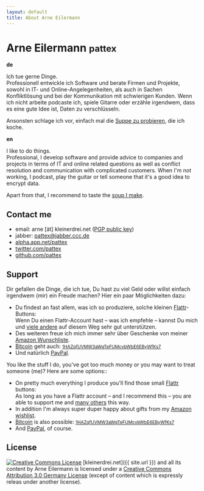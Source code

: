 ```yaml
---
layout: default
title: About Arne Eilermann
---
```

<h1>Arne Eilermann <small>pattex</small></h1>

<div class="row-fluid">
  <div class="span6">
    <strong>de</strong>
    <p>
      Ich tue gerne Dinge.<br>
      Professionell entwickle ich Software und berate Firmen und Projekte, sowohl in IT- und Online-Angelegenheiten, als auch in Sachen Konfliktlösung und bei der Kommunikation mit schwierigen Kunden. Wenn ich nicht arbeite podcaste ich, spiele Gitarre oder erzähle irgendwem, dass es eine gute Idee ist, Daten zu verschlüsseln.
    </p>
    <p>
      Ansonsten schlage ich vor, einfach mal die <a href="http://pattex.soup.io/">Suppe zu probieren</a>, die ich koche.
    </p>
  </div>
  <div class="span6">
    <strong>en</strong>
    <p>
      I like to do things.<br>
      Professional, I develop software and provide advice to companies and projects in terms of IT and online related questions as well as conflict resolution and communication with complicated customers. When I'm not working, I podcast, play the guitar or tell someone that it's a good idea to encrypt data.
    </p>
    <p>
      Apart from that, I recommend to taste the <a href="http://pattex.soup.io/">soup I make</a>.
    </p>
  </div>
</div>

## Contact me

* email: arne \[ät\] kleinerdrei.net ([PGP public key](http://pgp.mit.edu:11371/pks/lookup?op=get&search=0x397C6A2CC1ACAEE7))
* jabber: [pattex@jabber.ccc.de](xmpp:pattex@jabber.ccc.de)
* [alpha.app.net/pattex](https://alpha.app.net/pattex)
* [twitter.com/pattex](https://twitter.com/pattex/)
* [github.com/pattex](https://github.com/pattex)

## Support

<div class="row-fluid">
  <div class="span6">
    <p>
      Dir gefallen die Dinge, die ich tue, Du hast zu viel Geld oder willst einfach irgendwem (mir) ein Freude machen? Hier ein paar Möglichkeiten dazu:
    </p>
    <ul>
      <li>
        Du findest an fast allem, was ich so produziere, solche kleinen <a href="https://flattr.com">Flattr</a>-Buttons:
        <a class="FlattrButton" style="display:none;" title="kleinerdrei.net &lt;3" href="https://kleinerdrei.net"  data-flattr-uid="pattex" data-flattr-popout="1" data-flattr-button="compact" data-flattr-category="text" data-flattr-language="en_GB">kleinerdrei.net &lt;3</a><br>
        Wenn Du einen Flattr-Account hast – was ich empfehle – kannst Du mich und <a href="https://flattr.com/catalog" title="Catalog - Flattr.com">viele andere</a> auf diesem Weg sehr gut unterstützen.
      </li>
      <li>
        Des weiteren freue ich mich immer sehr über Geschenke von meiner <a href="http://www.amazon.de/registry/wishlist/SVTTOPEX09XF">Amazon Wunschliste</a>.
      </li>
      <li>
        <a href="http://bitcoin.org/">Bitcoin</a> geht auch: <small><a href="bitcoin:1HAZqfUVMW3aWgTeFUMcvbWbE6EByWfKs7">1HAZqfUVMW3aWgTeFUMcvbWbE6EByWfKs7</a></small>
      </li>
      <li>
        Und natürlich <a href="https://www.paypal.com/cgi-bin/webscr?cmd=_s-xclick&amp;hosted_button_id=9JX9DU47YJUQ8">PayPal</a>.
      </li>
    </ul>
  </div>
  <div class="span6">
    <p>
      You like the stuff I do, you've got too much money or you may want to treat someone (me)? Here are some options::
    </p>
    <ul>
      <li>
        On pretty much everything I produce you'll find those small <a href="https://flattr.com">Flattr</a> buttons:
        <a class="FlattrButton" style="display:none;" title="kleinerdrei.net &lt;3" href="https://kleinerdrei.net"  data-flattr-uid="pattex" data-flattr-popout="1" data-flattr-button="compact" data-flattr-category="text" data-flattr-language="en_GB">kleinerdrei.net &lt;3</a><br>
        As long as you have a Flattr account – and I recommend this – you are able to support me and <a href="https://flattr.com/catalog" title="Catalog - Flattr.com">many others</a> this way.
      </li>
      <li>
        In addition I'm always super duper happy about gifts from my <a href="http://www.amazon.de/registry/wishlist/SVTTOPEX09XF">Amazon wishlist</a>.
      </li>
      <li>
        <a href="http://bitcoin.org/">Bitcoin</a> is also possible: <small><a href="bitcoin:1HAZqfUVMW3aWgTeFUMcvbWbE6EByWfKs7">1HAZqfUVMW3aWgTeFUMcvbWbE6EByWfKs7</a></small>
      </li>
      <li>
        And <a href="https://www.paypal.com/cgi-bin/webscr?cmd=_s-xclick&amp;hosted_button_id=9JX9DU47YJUQ8">PayPal</a>, of course.
      </li>
    </ul>
  </div>
</div>

## License

<a rel="license" href="http://creativecommons.org/licenses/by/3.0/de/"><img alt="Creative Commons License" style="border-width:0" src="https://i.creativecommons.org/l/by/3.0/de/88x31.png" /></a>
[kleinerdrei.net]({{ site.url }}) and all its content by Arne Eilermann
is licensed under a [Creative Commons Attribution 3.0 Germany License](http://creativecommons.org/licenses/by/3.0/de/) (except of content which is expressly releas under another license).
